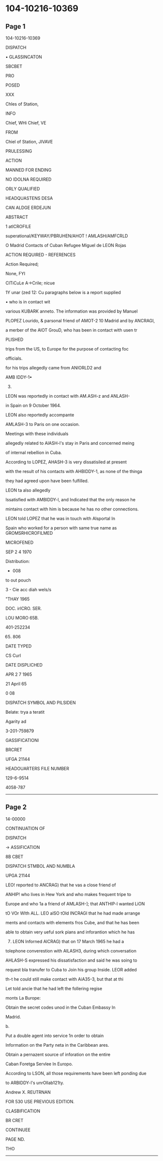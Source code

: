 # 104-10216-10369

## Page 1

104-10216-10369

DISPATCH

• GLASSINCATON

SBCBET

PRO

POSED

XXX

Chles of Station,

INFO

Chief, WHi Chief, VE

FROM

Chiel of Station, JIVAVE

PRULESSING

ACTION

MANNED FOR ENDING

NO IDOLNA REQUIRED

ORLY QUALIFIED

HEADQUASTENS DESA

CAN ALDGE ERDEJUN

ABSTRACT

1 atICROFILE

superational/KEYWAY/PBRUHEN/AHOT ! AMLASH/AMFCRLD

O Madrid Contacts of Cuban Refugee Miguel de LEON Rojas

ACTION REQUIRED - REFERENCES

Action Required;

None, FYI

CITiCuLe A→Crile; nicue

1Y unar (zed 12: Cu paragraphs below is a report supplied

• who is in contact wit

various KUBARK anneto. The information was provided by Manuel

PLOPEZ Lourido, & parsonal friend of AMOT-2 10 Madrid and by ANCRAGI,

a merber of the AlOT GrouD, who has been in contact with usen tr

PLISHED

trips from the US, to Europe for the purpose of contacting foc

officials.

for his trips allegedly came from ANIORLD2 and

AMB IDDY-1•

3.

LEON was reportedly in contact with AM.ASH-z and ANLASH-

in Spain on 9 October 1964.

LEON also reportedly accompante

AMLASH-3 to Paris on one occasion.

Meetings with these individuals

allegedly related to AlASH-l's stay in Paris and concerned meing

of internal rebellion in Cuba.

According to LOPEZ, AHASH-3 is very dissatisiled at present

with the result of his contacts with AHBIDDY-1, as none of the thinga

they had agreed upon have been fulfilled.

LEON ta also allegedly

Issatisfied with AMBIDDY-l, and Indicated that the only reason he

mintains contact with him is because he has no other connections.

LEON told LOPEZ that he was in touch with Alsportal In

Spain who worked for a person with same true name as GROMSRHICROFILMED

MICROFENED

SEP 2 4 1970

Distribution:

- 008

to out pouch

3 - Cie acc diah wels/s

"THAY 1965

DOC. irICRO. SER.

LOU MORO 65B.

401-252234

65. 806

DATE TYPED

CS Curl

DATE DISPLICHED

APR 2 7 1965

21 April 65

0 08

DISPATCH SYMBOL AND PILSIDEN

Belate: trya a teratit

Agarity ad

3-201-759879

GASSIFICATIONI

BRCRET

UFGA 21144

HEADOUARTERS FILE NUMBER

129-6-9514

4058-787

---

## Page 2

14-00000

CONTINUATION OF

DISPATCH

→ ASSIFICATION

8B CBET

DISPATCH STMBOL AND NUMBLA

UPGA 21144

LEO! reported to ANCRAG) that he vas a close friend of

ANHIP! who lives in Hew York and who makes frequent tripe to

Europe and who 1a a friend of AMLASH-]; that ANTHIP-l wanted LiON

tO VOr WIth ALL. LEO alSO tOld INCRAGI that he had made arrange

ments and contacts with elements fros Cube, and that he has been

able to obtain very ueful sork pians and inforantion which he has

7. LEON Inforned AlCRAG) that on 17 March 1965 he had a

tolephone converestion with AlLASH3, during which conversation

AHLASH-S expressed his dissatisfaction and said he was soing to

request bla tranufer to Cuba to Join his group Inside. LEOR added

th-t he could still make contact with AiA35-3, but that at thi

Let told ancie that he had left the follering regise

monts La Burope:

Obtain the secret codes unod in the Cuban Embassy In

Madrid.

b.

Put a double agent into service 1n order to obtain

Information on the Party neta in the Caribbean ares.

Obtain a pernazent source of inforation on the entire

Caban Foretga Servlee In Europo.

According to LSON, all those requirements have been left ponding due

to ARBIDDY-l's unrOllab121ty.

Andrew X. REUTRNAN

FOR 530 USE PREVIOUS EDITION.

CLASBIFICATION

BR CRET

CONTINUEE

PAGE ND.

THO

---

